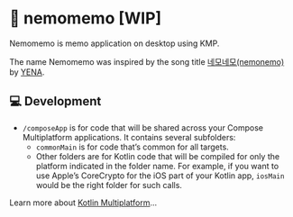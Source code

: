 # 🫰 nemomemo [WIP]
Nemomemo is memo application on desktop using KMP.

The name Nemomemo was inspired by the song title [네모네모(nemonemo)](https://www.youtube.com/watch?v=MPp8hbuZwW0) by [YENA](https://yhfamily.co.kr/?module=Default&action=DefaultAt&sAt=007).


## 💻 Development
* `/composeApp` is for code that will be shared across your Compose Multiplatform applications.
  It contains several subfolders:
  - `commonMain` is for code that’s common for all targets.
  - Other folders are for Kotlin code that will be compiled for only the platform indicated in the folder name.
    For example, if you want to use Apple’s CoreCrypto for the iOS part of your Kotlin app,
    `iosMain` would be the right folder for such calls.


Learn more about [Kotlin Multiplatform](https://www.jetbrains.com/help/kotlin-multiplatform-dev/get-started.html)…
